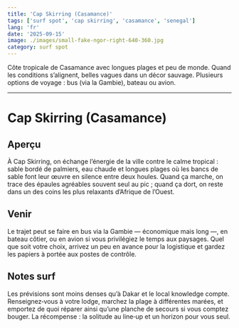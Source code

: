 ```yaml
---
title: 'Cap Skirring (Casamance)'
tags: ['surf spot', 'cap skirring', 'casamance', 'senegal']
lang: 'fr'
date: '2025-09-15'
image: ./images/small-fake-ngor-right-640-360.jpg
category: surf spot
---
```


Côte tropicale de Casamance avec longues plages et peu de monde. Quand les conditions s’alignent, belles vagues dans un décor sauvage. Plusieurs options de voyage : bus (via la Gambie), bateau ou avion.

---

# Cap Skirring (Casamance)

## Aperçu

À Cap Skirring, on échange l’énergie de la ville contre le calme tropical : sable bordé de palmiers, eau chaude et longues plages où les bancs de sable font leur œuvre en silence entre deux houles. Quand ça marche, on trace des épaules agréables souvent seul au pic ; quand ça dort, on reste dans un des coins les plus relaxants d’Afrique de l’Ouest.

## Venir

Le trajet peut se faire en bus via la Gambie — économique mais long —, en bateau côtier, ou en avion si vous privilégiez le temps aux paysages. Quel que soit votre choix, arrivez un peu en avance pour la logistique et gardez les papiers à portée aux postes de contrôle.

## Notes surf

Les prévisions sont moins denses qu’à Dakar et le local knowledge compte. Renseignez‑vous à votre lodge, marchez la plage à différentes marées, et emportez de quoi réparer ainsi qu’une planche de secours si vous comptez bouger. La récompense : la solitude au line‑up et un horizon pour vous seul.
